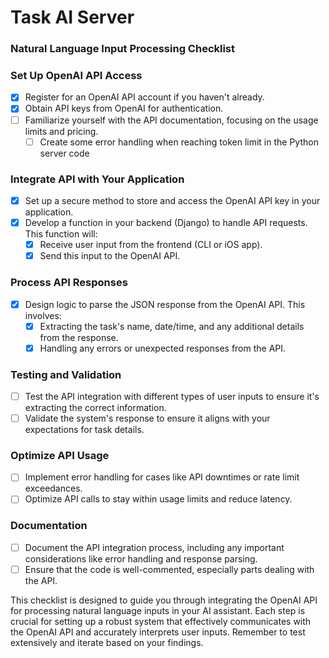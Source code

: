 # Task AI Server

### **Natural Language Input Processing Checklist**

### Set Up OpenAI API Access

- [x]  Register for an OpenAI API account if you haven't already.
- [x]  Obtain API keys from OpenAI for authentication.
- [ ]  Familiarize yourself with the API documentation, focusing on the usage limits and pricing.
    - [ ]  Create some error handling when reaching token limit in the Python server code

### Integrate API with Your Application

- [x]  Set up a secure method to store and access the OpenAI API key in your application.
- [x]  Develop a function in your backend (Django) to handle API requests. This function will:
    - [x]  Receive user input from the frontend (CLI or iOS app).
    - [x]  Send this input to the OpenAI API.

### Process API Responses

- [x]  Design logic to parse the JSON response from the OpenAI API. This involves:
    - [x]  Extracting the task's name, date/time, and any additional details from the response.
    - [x]  Handling any errors or unexpected responses from the API.

### Testing and Validation

- [ ]  Test the API integration with different types of user inputs to ensure it's extracting the correct information.
- [ ]  Validate the system's response to ensure it aligns with your expectations for task details.

### Optimize API Usage

- [ ]  Implement error handling for cases like API downtimes or rate limit exceedances.
- [ ]  Optimize API calls to stay within usage limits and reduce latency.

### Documentation

- [ ]  Document the API integration process, including any important considerations like error handling and response parsing.
- [ ]  Ensure that the code is well-commented, especially parts dealing with the API.

This checklist is designed to guide you through integrating the OpenAI API for processing natural language inputs in your AI assistant. Each step is crucial for setting up a robust system that effectively communicates with the OpenAI API and accurately interprets user inputs. Remember to test extensively and iterate based on your findings.
